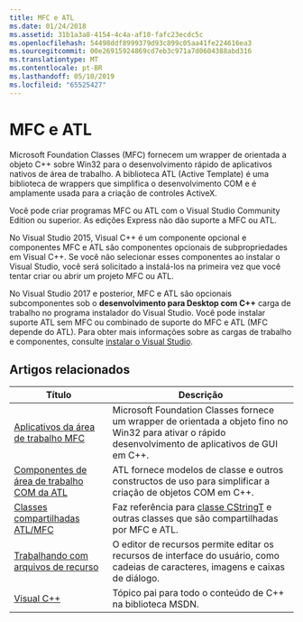 ```yaml
---
title: MFC e ATL
ms.date: 01/24/2018
ms.assetid: 31b1a3a8-4154-4c4a-af10-fafc23ecdc5c
ms.openlocfilehash: 54498ddf8999379d93c899c05aa41fe224616ea3
ms.sourcegitcommit: 00e26915924869cd7eb3c971a7d0604388abd316
ms.translationtype: MT
ms.contentlocale: pt-BR
ms.lasthandoff: 05/10/2019
ms.locfileid: "65525427"
---
```

# <a name="mfc-and-atl"></a>MFC e ATL

Microsoft Foundation Classes (MFC) fornecem um wrapper de orientada a objeto C++ sobre Win32 para o desenvolvimento rápido de aplicativos nativos de área de trabalho. A biblioteca ATL (Active Template) é uma biblioteca de wrappers que simplifica o desenvolvimento COM e é amplamente usada para a criação de controles ActiveX.

Você pode criar programas MFC ou ATL com o Visual Studio Community Edition ou superior. As edições Express não dão suporte a MFC ou ATL.

No Visual Studio 2015, Visual C++ é um componente opcional e componentes MFC e ATL são componentes opcionais de subpropriedades em Visual C++. Se você não selecionar esses componentes ao instalar o Visual Studio, você será solicitado a instalá-los na primeira vez que você tentar criar ou abrir um projeto MFC ou ATL.

No Visual Studio 2017 e posterior, MFC e ATL são opcionais subcomponentes sob o **desenvolvimento para Desktop com C++** carga de trabalho no programa instalador do Visual Studio. Você pode instalar suporte ATL sem MFC ou combinado de suporte do MFC e ATL (MFC depende do ATL). Para obter mais informações sobre as cargas de trabalho e componentes, consulte [instalar o Visual Studio](/visualstudio/install/install-visual-studio).

## <a name="related-articles"></a>Artigos relacionados

|Título|Descrição|
|-----------|-----------------|
|[Aplicativos da área de trabalho MFC](../mfc/mfc-desktop-applications.md)|Microsoft Foundation Classes fornece um wrapper de orientada a objeto fino no Win32 para ativar o rápido desenvolvimento de aplicativos de GUI em C++.|
|[Componentes de área de trabalho COM da ATL](../atl/atl-com-desktop-components.md)|ATL fornece modelos de classe e outros constructos de uso para simplificar a criação de objetos COM em C++.|
|[Classes compartilhadas ATL/MFC](../atl-mfc-shared/atl-mfc-shared-classes.md)|Faz referência para [classe CStringT](../atl-mfc-shared/reference/cstringt-class.md) e outras classes que são compartilhadas por MFC e ATL.|
|[Trabalhando com arquivos de recurso](../windows/working-with-resource-files.md)|O editor de recursos permite editar os recursos de interface do usuário, como cadeias de caracteres, imagens e caixas de diálogo.|
|[Visual C++](../overview/visual-cpp-in-visual-studio.md)|Tópico pai para todo o conteúdo de C++ na biblioteca MSDN.|